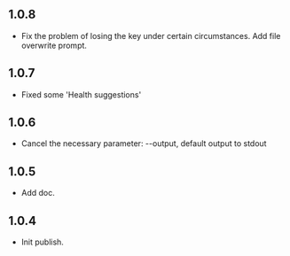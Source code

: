 ## 1.0.8 
* Fix the problem of losing the key under certain circumstances. Add file overwrite prompt. 

## 1.0.7
* Fixed some 'Health suggestions'

## 1.0.6
* Cancel the necessary parameter: --output, default output to stdout 

## 1.0.5
* Add doc.

## 1.0.4
* Init publish.